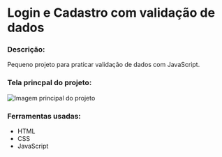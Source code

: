 <h1>Login e Cadastro com validação de dados</h1>
<h3>Descrição:</h3>
<p>Pequeno projeto para praticar validação de dados com JavaScript.</p>
<h3>Tela princpal do projeto:</h3>
<img src="https://github.com/lihbolivia/Login-form/blob/main/assets/MainScreenshot.png" alt="Imagem principal do projeto">
<h3>Ferramentas usadas:</h3>
<ul>
  <li>HTML</li>
  <li>CSS</li>
  <li>JavaScript</li>
</ul>
